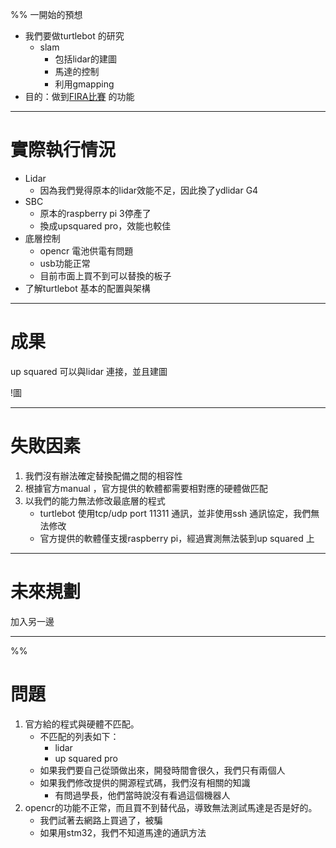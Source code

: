 
%%
一開始的預想

- 我們要做turtlebot 的研究
	- slam
		- 包括lidar的建圖
		- 馬達的控制
		- 利用gmapping
- 目的：做到[FIRA比賽](http://humanoid.nkust.edu.tw/RoboSports2022/Autorace.php) 的功能

---

# 實際執行情況

- Lidar
	- 因為我們覺得原本的lidar效能不足，因此換了ydlidar G4
- SBC
	- 原本的raspberry pi 3停產了
	- 換成upsquared pro，效能也較佳
- 底層控制
	- opencr 電池供電有問題
	- usb功能正常
	- 目前市面上買不到可以替換的板子
- 了解turtlebot 基本的配置與架構

---

# 成果

up squared 可以與lidar 連接，並且建圖

!圖

---

# 失敗因素

1. 我們沒有辦法確定替換配備之間的相容性
2. 根據官方manual ，官方提供的軟體都需要相對應的硬體做匹配
3. 以我們的能力無法修改最底層的程式
	- turtlebot 使用tcp/udp port 11311 通訊，並非使用ssh 通訊協定，我們無法修改
	- 官方提供的軟體僅支援raspberry pi，經過實測無法裝到up squared 上

---

# 未來規劃

加入另一邊

---

%%

# 問題

1. 官方給的程式與硬體不匹配。
	- 不匹配的列表如下：
		- lidar
		- up squared pro
	- 如果我們要自己從頭做出來，開發時間會很久，我們只有兩個人
	- 如果我們修改提供的開源程式碼，我們沒有相關的知識
		- 有問過學長，他們當時說沒有看過這個機器人
2. opencr的功能不正常，而且買不到替代品，導致無法測試馬達是否是好的。 
	- 我們試著去網路上買過了，被騙
	- 如果用stm32，我們不知道馬達的通訊方法